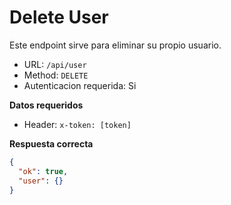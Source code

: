 # Delete User

Este endpoint sirve para eliminar su propio usuario.

- URL: `/api/user`
- Method: `DELETE`
- Autenticacion requerida: Si

**Datos requeridos**

- Header: `x-token: [token]`

**Respuesta correcta**

```json
{
  "ok": true,
  "user": {}
}
```
